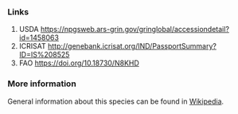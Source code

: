 ### Links
1. USDA https://npgsweb.ars-grin.gov/gringlobal/accessiondetail?id=1458063
2. ICRISAT http://genebank.icrisat.org/IND/PassportSummary?ID=IS%208525
3. FAO https://doi.org/10.18730/N8KHD
### More information
General information about this species can be found in [Wikipedia](http://wikipedia.org/wiki/Sorghum_bicolor).
